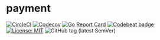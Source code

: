 # payment
[![CircleCI](https://circleci.com/gh/screwyprof/payment/tree/master.svg?style=svg)](https://circleci.com/gh/screwyprof/payment/tree/master)
[![Codecov](https://codecov.io/gh/screwyprof/payment/branch/master/graph/badge.svg)](https://codecov.io/gh/screwyprof/payment)
[![Go Report Card](https://goreportcard.com/badge/github.com/screwyprof/payment)](https://goreportcard.com/report/github.com/screwyprof/payment)
[![Codebeat badge](https://codebeat.co/badges/ad61b532-8ced-4c61-99a2-448fad6950da)](https://codebeat.co/projects/github-com-screwyprof-payment-master)
[![License: MIT](https://img.shields.io/badge/License-MIT-yellow.svg)](https://opensource.org/licenses/MIT)
![GitHub tag (latest SemVer)](https://img.shields.io/github/tag/screwyprof/payment.svg)